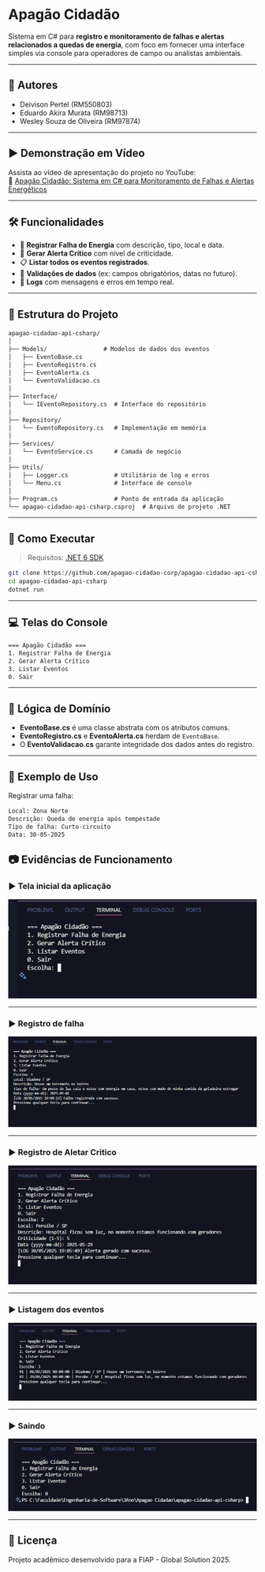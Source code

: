 # Apagão Cidadão

Sistema em C# para **registro e monitoramento de falhas e alertas relacionados a quedas de energia**, com foco em fornecer uma interface simples via console para operadores de campo ou analistas ambientais.

---

## 🤝 Autores

- Deivison Pertel (RM550803)
- Eduardo Akira Murata (RM98713)
- Wesley Souza de Oliveira (RM97874)

---

## ▶️ Demonstração em Vídeo

Assista ao vídeo de apresentação do projeto no YouTube:  
🎥 [Apagão Cidadão: Sistema em C# para Monitoramento de Falhas e Alertas Energéticos](https://youtu.be/Cc3X8Kd_Uys)

---
## 🛠️ Funcionalidades

- 📌 **Registrar Falha de Energia** com descrição, tipo, local e data.
- 🚨 **Gerar Alerta Crítico** com nível de criticidade.
- 📋 **Listar todos os eventos registrados**.
- 🔎 **Validações de dados** (ex: campos obrigatórios, datas no futuro).
- 🧾 **Logs** com mensagens e erros em tempo real.

---

## 📁 Estrutura do Projeto

```
apagao-cidadao-api-csharp/
│
├── Models/                # Modelos de dados dos eventos
│   ├── EventoBase.cs
│   ├── EventoRegistro.cs
│   ├── EventoAlerta.cs
│   └── EventoValidacao.cs
│
├── Interface/
│   └── IEventoRepository.cs  # Interface do repositório
│
├── Repository/
│   └── EventoRepository.cs   # Implementação em memória
│
├── Services/
│   └── EventoService.cs      # Camada de negócio
│
├── Utils/
│   ├── Logger.cs             # Utilitário de log e erros
│   └── Menu.cs               # Interface de console
│
├── Program.cs                # Ponto de entrada da aplicação
└── apagao-cidadao-api-csharp.csproj  # Arquivo de projeto .NET
```

---

## 🚀 Como Executar

> Requisitos: [.NET 6 SDK](https://dotnet.microsoft.com/en-us/download/dotnet/6.0)

```bash
git clone https://github.com/apagao-cidadao-corp/apagao-cidadao-api-csharp.git
cd apagao-cidadao-api-csharp
dotnet run
```

---

## 💻 Telas do Console

```plaintext
=== Apagão Cidadão ===
1. Registrar Falha de Energia
2. Gerar Alerta Crítico
3. Listar Eventos
0. Sair
```

---

## 🧠 Lógica de Domínio

- **EventoBase.cs** é uma classe abstrata com os atributos comuns.
- **EventoRegistro.cs** e **EventoAlerta.cs** herdam de `EventoBase`.
- O **EventoValidacao.cs** garante integridade dos dados antes do registro.

---

## 📝 Exemplo de Uso

Registrar uma falha:

```
Local: Zona Norte
Descrição: Queda de energia após tempestade
Tipo de falha: Curto-circuito
Data: 30-05-2025
```

## 📷 Evidências de Funcionamento


### ▶️ Tela inicial da aplicação

![Tela do menu](./assets/img/menu.png)

---

### ▶️ Registro de falha

![Registro de falha](./assets/img/registrar_falha.png)

---

### ▶️ Registro de Aletar Critico

![Registro de Aletar Critico](./assets/img/alerta_critico.png)

---

### ▶️ Listagem dos eventos

![Listagem dos eventos](./assets/img/listar_eventos.png)

---

### ▶️ Saindo

![Sair](./assets/img/sair.png)

---

## 📄 Licença

Projeto acadêmico desenvolvido para a FIAP - Global Solution 2025.
